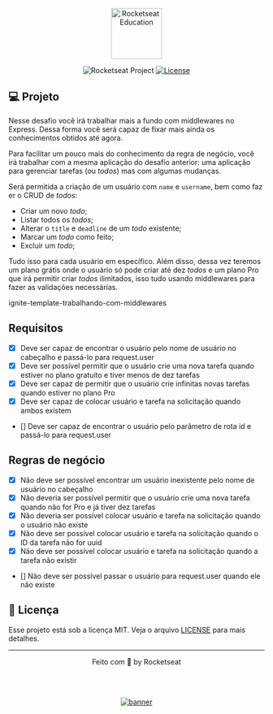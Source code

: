 <p align="center">
  <img alt="Rocketseat Education" src="https://avatars.githubusercontent.com/u/69590972?s=200&v=4" width="100px" />
</p>

<p align="center">
  <img src="https://img.shields.io/static/v1?label=Rocketseat&message=Education&color=8257e5&labelColor=202024" alt="Rocketseat Project" />
  <a href="LICENSE"><img  src="https://img.shields.io/static/v1?label=License&message=MIT&color=8257e5&labelColor=202024" alt="License"></a>
</p>


## 💻 Projeto

Nesse desafio você irá trabalhar mais a fundo com middlewares no Express. Dessa forma você será capaz de fixar mais ainda os conhecimentos obtidos até agora. 

Para facilitar um pouco mais do conhecimento da regra de negócio, você irá trabalhar com a mesma aplicação do desafio anterior: uma aplicação para gerenciar tarefas (ou *todos*) mas com algumas mudanças.

Será permitida a criação de um usuário com `name` e `username`, bem como fazer o CRUD de *todos*:

- Criar um novo *todo*;
- Listar todos os *todos*;
- Alterar o `title` e `deadline` de um *todo* existente;
- Marcar um *todo* como feito;
- Excluir um *todo*;

Tudo isso para cada usuário em específico. Além disso, dessa vez teremos um plano grátis onde o usuário só pode criar até dez *todos* e um plano Pro que irá permitir criar *todos* ilimitados, isso tudo usando middlewares para fazer as validações necessárias.

ignite-template-trabalhando-com-middlewares

## Requisitos

- [X] Deve ser capaz de encontrar o usuário pelo nome de usuário no cabeçalho e passá-lo para request.user
- [X] Deve ser possível permitir que o usuário crie uma nova tarefa quando estiver no plano gratuito e tiver menos de dez tarefas
- [X] Deve ser capaz de permitir que o usuário crie infinitas novas tarefas quando estiver no plano Pro
- [X] Deve ser capaz de colocar usuário e tarefa na solicitação quando ambos existem
- [] Deve ser capaz de encontrar o usuário pelo parâmetro de rota id e passá-lo para request.user

## Regras de negócio

- [X] Não deve ser possível encontrar um usuário inexistente pelo nome de usuário no cabeçalho
- [X] Não deveria ser possível permitir que o usuário crie uma nova tarefa quando não for Pro e já tiver dez tarefas
- [X] Não deveria ser possível colocar usuário e tarefa na solicitação quando o usuário não existe
- [X] Não deve ser possível colocar usuário e tarefa na solicitação quando o ID da tarefa não for uuid
- [X] Não deve ser possível colocar usuário e tarefa na solicitação quando a tarefa não existir
- [] Não deve ser possível passar o usuário para request.user quando ele não existe

## 📝 Licença

Esse projeto está sob a licença MIT. Veja o arquivo [LICENSE](LICENSE) para mais detalhes.

---

<p align="center">
  Feito com 💜 by Rocketseat
</p>


<!--START_SECTION:footer-->

<br />
<br />

<p align="center">
  <a href="https://discord.gg/rocketseat" target="_blank">
    <img align="center" src="https://storage.googleapis.com/golden-wind/comunidade/rodape.svg" alt="banner"/>
  </a>
</p>

<!--END_SECTION:footer-->

